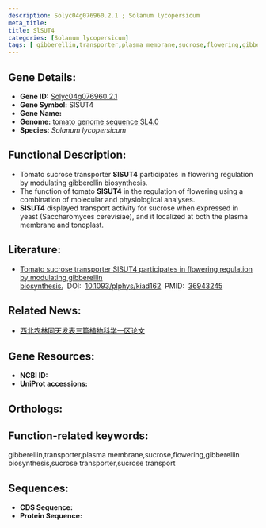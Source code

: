 ```yaml
---
description: Solyc04g076960.2.1 ; Solanum lycopersicum
meta_title:
title: SlSUT4
categories: [Solanum lycopersicum]
tags: [ gibberellin,transporter,plasma membrane,sucrose,flowering,gibberellin biosynthesis,sucrose transporter,sucrose transport ]
---
```


## Gene Details:
- **Gene ID:**	[Solyc04g076960.2.1]()
- **Gene Symbol:** SlSUT4
- **Gene Name:** 
- **Genome:** [tomato genome sequence SL4.0]()
- **Species:** *Solanum lycopersicum*

## Functional Description:
   - Tomato sucrose transporter **SlSUT4** participates in flowering regulation by modulating gibberellin biosynthesis.
   - The function of tomato **SlSUT4** in the regulation of flowering using a combination of molecular and physiological analyses.
   - **SlSUT4** displayed transport activity for sucrose when expressed in yeast (Saccharomyces cerevisiae), and it localized at both the plasma membrane and tonoplast.

## Literature:
   - [Tomato sucrose transporter SlSUT4 participates in flowering regulation by modulating gibberellin biosynthesis.]( https://academic.oup.com/plphys/article/192/2/1080/7081612?login=true)&nbsp;&nbsp;DOI:&nbsp;&nbsp;[10.1093/plphys/kiad162](https://academic.oup.com/plphys/article/192/2/1080/7081612?login=true)&nbsp;&nbsp;PMID:&nbsp;&nbsp;[36943245](https://pubmed.ncbi.nlm.nih.gov/36943245/)

## Related News:
   - [西北农林同天发表三篇植物科学一区论文](https://mp.weixin.qq.com/s?__biz=MzIyOTY2NDYyNQ==&mid=2247569001&idx=2&sn=604290fcd36d4aed171c44026596c5cc&chksm=a558ae2d02e8f88735f289d20d9ee010fb466cfd023fbbef0f5cd957946e4243cc53a4ab8ab1&scene=27#wechat_redirect)

## Gene Resources:
- **NCBI ID:** [](https://www.ncbi.nlm.nih.gov/gene/?term=)
- **UniProt accessions:** [](https://www.uniprot.org/uniprotkb//entry)

## Orthologs:

## Function-related keywords:
gibberellin,transporter,plasma membrane,sucrose,flowering,gibberellin biosynthesis,sucrose transporter,sucrose transport

## Sequences:
- **CDS Sequence:**
- **Protein Sequence:**
